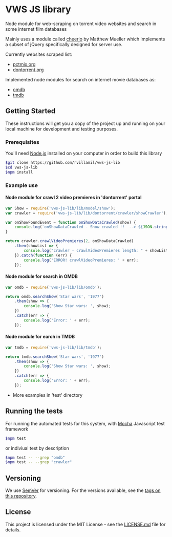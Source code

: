 # VWS JS library

Node module for web-scraping on torrent video websites and search in some internet film databases

Mainly uses a module called [cheerio](https://github.com/cheeriojs/cheerio) by Matthew Mueller which implements a subset of jQuery specifically designed for server use.

Currently websites scraped list:

- [pctmix.org](https://pctmix.org/)
- [dontorrent.org](https://dontorrent.org)

Implemented node modules for search on internet movie databases as:

- [omdb](http://www.omdbapi.com/)
- [tmdb](https://www.themoviedb.org/)

## Getting Started

These instructions will get you a copy of the project up and running on your local machine for development and testing purposes.

### Prerequisites

You'll need [Node.js](https://nodejs.org/es/) installed on your computer in order to build this library

```sh
$git clone https://github.com/rvillamil/vws-js-lib
$cd vws-js-lib
$npm install
```

### Example use

#### Node module for crawl 2 video premieres in 'dontorrent' portal

```js
var Show = require('vws-js-lib/lib/model/show');
var crawler = require('vws-js-lib/lib/dontorrent/crawler/showCrawler');

var onShowFoundEvent = function onShowDataCrawled(show) {
    console.log(`onShowDataCrawled - Show crawled !!  --> ${JSON.stringify(show)}\n\n`)
}

return crawler.crawlVideoPremieres(2, onShowDataCrawled)
    .then(showList => {
        console.log("crawler - crawlVideoPremieres length: " + showList.length);
    }).catch(function (err) {
        console.log('ERROR! crawlVideoPremieres: ' + err);
    });
```

#### Node module for search in OMDB

```js
var omdb = require('vws-js-lib/lib/omdb');

return omdb.searchShow('Star wars', '1977')
    .then(show => {
        console.log('Show Star wars: ', show);
    })
    .catch(err => {
        console.log('Error: ' + err);
    });
```

#### Node module for earch in TMDB

```js
var tmdb = require('vws-js-lib/lib/tmdb');

return tmdb.searchShow('Star wars', '1977')
    .then(show => {
        console.log('Show Star wars: ', show);
    })
    .catch(err => {
        console.log('Error: ' + err);
    });
```

- More examples in 'test' directory

## Running the tests

 For running the automated tests for this system, with [Mocha](https://mochajs.org) Javascript test framework

```sh
$npm test
```

or indiviual test by description

```sh
$npm test -- --grep "omdb"
$npm test -- --grep "crawler"
```

## Versioning

We use [SemVer](http://semver.org/) for versioning. For the versions available, see the [tags on this repository](https://github.com/rvillamil/vws-js-lib/tags).

## License

This project is licensed under the MIT License - see the [LICENSE.md](LICENSE.md) file for details.
